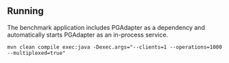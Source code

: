 ## Running

The benchmark application includes PGAdapter as a dependency and automatically starts PGAdapter as
an in-process service.

```shell
mvn clean compile exec:java -Dexec.args="--clients=1 --operations=1000 --multiplexed=true"
```